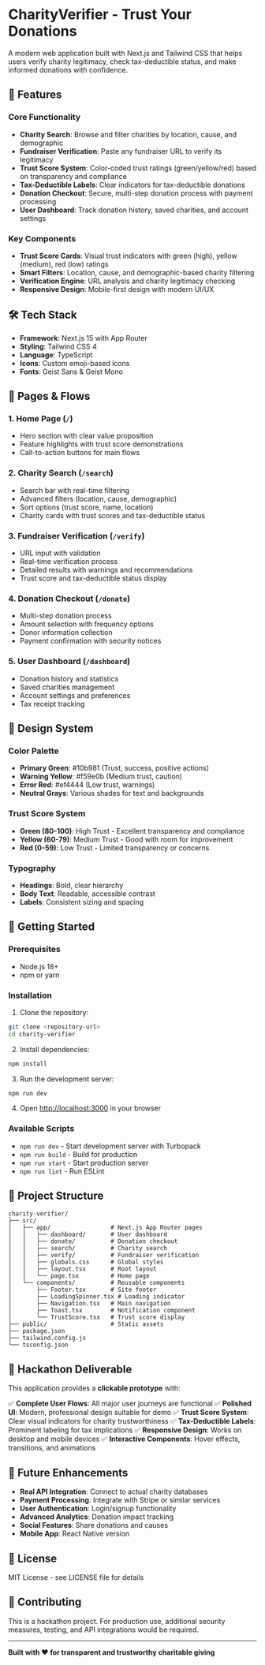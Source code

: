 # CharityVerifier - Trust Your Donations

A modern web application built with Next.js and Tailwind CSS that helps users verify charity legitimacy, check tax-deductible status, and make informed donations with confidence.

## 🚀 Features

### Core Functionality
- **Charity Search**: Browse and filter charities by location, cause, and demographic
- **Fundraiser Verification**: Paste any fundraiser URL to verify its legitimacy
- **Trust Score System**: Color-coded trust ratings (green/yellow/red) based on transparency and compliance
- **Tax-Deductible Labels**: Clear indicators for tax-deductible donations
- **Donation Checkout**: Secure, multi-step donation process with payment processing
- **User Dashboard**: Track donation history, saved charities, and account settings

### Key Components
- **Trust Score Cards**: Visual trust indicators with green (high), yellow (medium), red (low) ratings
- **Smart Filters**: Location, cause, and demographic-based charity filtering
- **Verification Engine**: URL analysis and charity legitimacy checking
- **Responsive Design**: Mobile-first design with modern UI/UX

## 🛠️ Tech Stack

- **Framework**: Next.js 15 with App Router
- **Styling**: Tailwind CSS 4
- **Language**: TypeScript
- **Icons**: Custom emoji-based icons
- **Fonts**: Geist Sans & Geist Mono

## 📱 Pages & Flows

### 1. Home Page (`/`)
- Hero section with clear value proposition
- Feature highlights with trust score demonstrations
- Call-to-action buttons for main flows

### 2. Charity Search (`/search`)
- Search bar with real-time filtering
- Advanced filters (location, cause, demographic)
- Sort options (trust score, name, location)
- Charity cards with trust scores and tax-deductible status

### 3. Fundraiser Verification (`/verify`)
- URL input with validation
- Real-time verification process
- Detailed results with warnings and recommendations
- Trust score and tax-deductible status display

### 4. Donation Checkout (`/donate`)
- Multi-step donation process
- Amount selection with frequency options
- Donor information collection
- Payment confirmation with security notices

### 5. User Dashboard (`/dashboard`)
- Donation history and statistics
- Saved charities management
- Account settings and preferences
- Tax receipt tracking

## 🎨 Design System

### Color Palette
- **Primary Green**: #10b981 (Trust, success, positive actions)
- **Warning Yellow**: #f59e0b (Medium trust, caution)
- **Error Red**: #ef4444 (Low trust, warnings)
- **Neutral Grays**: Various shades for text and backgrounds

### Trust Score System
- **Green (80-100)**: High Trust - Excellent transparency and compliance
- **Yellow (60-79)**: Medium Trust - Good with room for improvement
- **Red (0-59)**: Low Trust - Limited transparency or concerns

### Typography
- **Headings**: Bold, clear hierarchy
- **Body Text**: Readable, accessible contrast
- **Labels**: Consistent sizing and spacing

## 🚀 Getting Started

### Prerequisites
- Node.js 18+ 
- npm or yarn

### Installation

1. Clone the repository:
```bash
git clone <repository-url>
cd charity-verifier
```

2. Install dependencies:
```bash
npm install
```

3. Run the development server:
```bash
npm run dev
```

4. Open [http://localhost:3000](http://localhost:3000) in your browser

### Available Scripts

- `npm run dev` - Start development server with Turbopack
- `npm run build` - Build for production
- `npm run start` - Start production server
- `npm run lint` - Run ESLint

## 📁 Project Structure

```
charity-verifier/
├── src/
│   ├── app/                 # Next.js App Router pages
│   │   ├── dashboard/       # User dashboard
│   │   ├── donate/          # Donation checkout
│   │   ├── search/          # Charity search
│   │   ├── verify/          # Fundraiser verification
│   │   ├── globals.css      # Global styles
│   │   ├── layout.tsx       # Root layout
│   │   └── page.tsx         # Home page
│   └── components/          # Reusable components
│       ├── Footer.tsx       # Site footer
│       ├── LoadingSpinner.tsx # Loading indicator
│       ├── Navigation.tsx   # Main navigation
│       ├── Toast.tsx        # Notification component
│       └── TrustScore.tsx   # Trust score display
├── public/                  # Static assets
├── package.json
├── tailwind.config.js
└── tsconfig.json
```

## 🎯 Hackathon Deliverable

This application provides a **clickable prototype** with:

✅ **Complete User Flows**: All major user journeys are functional
✅ **Polished UI**: Modern, professional design suitable for demo
✅ **Trust Score System**: Clear visual indicators for charity trustworthiness
✅ **Tax-Deductible Labels**: Prominent labeling for tax implications
✅ **Responsive Design**: Works on desktop and mobile devices
✅ **Interactive Components**: Hover effects, transitions, and animations

## 🔮 Future Enhancements

- **Real API Integration**: Connect to actual charity databases
- **Payment Processing**: Integrate with Stripe or similar services
- **User Authentication**: Login/signup functionality
- **Advanced Analytics**: Donation impact tracking
- **Social Features**: Share donations and causes
- **Mobile App**: React Native version

## 📄 License

MIT License - see LICENSE file for details

## 🤝 Contributing

This is a hackathon project. For production use, additional security measures, testing, and API integrations would be required.

---

**Built with ❤️ for transparent and trustworthy charitable giving**